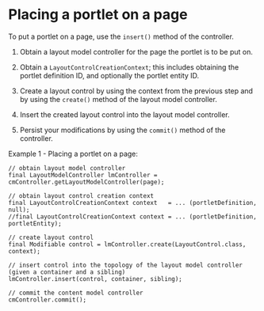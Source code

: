 # Placing a portlet on a page

To put a portlet on a page, use the `insert()` method of the controller.

1.  Obtain a layout model controller for the page the portlet is to be put on.

2.  Obtain a `LayoutControlCreationContext`; this includes obtaining the portlet definition ID, and optionally the portlet entity ID.

3.  Create a layout control by using the context from the previous step and by using the `create()` method of the layout model controller.

4.  Insert the created layout control into the layout model controller.

5.  Persist your modifications by using the `commit()` method of the controller.


Example 1 - Placing a portlet on a page:

```
// obtain layout model controller
final LayoutModelController lmController = cmController.getLayoutModelController(page);

// obtain layout control creation context
final LayoutControlCreationContext context   = ... (portletDefinition, null);
//final LayoutControlCreationContext context = ... (portletDefinition, portletEntity);

// create layout control
final Modifiable control = lmController.create(LayoutControl.class, context);

// insert control into the topology of the layout model controller (given a container and a sibling)
lmController.insert(control, container, sibling);

// commit the content model controller
cmController.commit();
```


